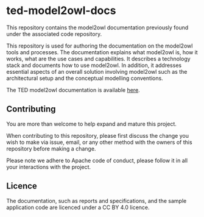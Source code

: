 # ted-model2owl-docs
This repository contains the model2owl documentation previously found under the associated code repository.

This repository is used for authoring the documentation on the model2owl tools and processes.
The documentation explains what model2owl is, how it works, what are the use cases and capabilities. It describes a technology stack and documents how to use model2owl. In addition, it addresses essential aspects of an overall solution involving model2owl such as the architectural setup and the conceptual modelling conventions.

The TED model2owl documentation is available [here](https://meaningfy-ws.github.io/ted-model2owl-docs).


## Contributing
You are more than welcome to help expand and mature this project.

When contributing to this repository, please first discuss the change you wish to make via issue, email, or any other method with the owners of this repository before making a change.

Please note we adhere to Apache code of conduct, please follow it in all your interactions with the project.

## Licence
The documentation, such as reports and specifications, and the sample application code are licenced under a CC BY 4.0 licence.
